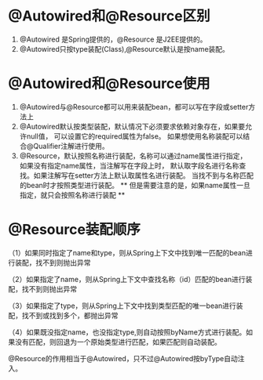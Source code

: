 # @Autowired和@Resource区别
1. @Autowired 是Spring提供的，@Resource 是J2EE提供的。
2. @Autowired只按type装配(Class),@Resource默认是按name装配。

# @Autowired和@Resource使用
1. @Autowired与@Resource都可以用来装配bean，都可以写在字段或setter方法上
2. @Autowired默认按类型装配，默认情况下必须要求依赖对象存在，如果要允许null值，
可以设置它的required属性为false。
如果想使用名称装配可以结合@Qualifier注解进行使用。
3. @Resource，默认按照名称进行装配，名称可以通过name属性进行指定，
如果没有指定name属性，当注解写在字段上时，
默认取字段名进行名称查找。如果注解写在setter方法上默认取属性名进行装配。
当找不到与名称匹配的bean时才按照类型进行装配。
** 但是需要注意的是，如果name属性一旦指定，就只会按照名称进行装配 **

# @Resource装配顺序

（1）如果同时指定了name和type，则从Spring上下文中找到唯一匹配的bean进行装配，找不到则抛出异常

（2）如果指定了name，则从Spring上下文中查找名称（id）匹配的bean进行装配，找不到则抛出异常

（3）如果指定了type，则从Spring上下文中找到类型匹配的唯一bean进行装配，找不到或找到多个，都抛出异常

（4）如果既没指定name，也没指定type,则自动按照byName方式进行装配。如果没有匹配，则回退为一个原始类型进行匹配，如果匹配则自动装配。

@Resource的作用相当于@Autowired，只不过@Autowired按byType自动注入。

